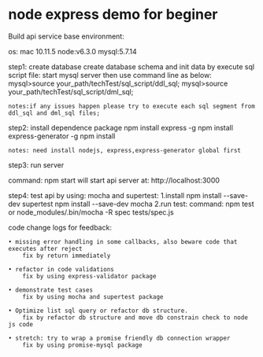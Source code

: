 
node express demo for beginer 
=============================

Build api service base environment:

os: mac 10.11.5
node:v6.3.0
mysql:5.7.14

step1: create database
    create database schema and init data by execute sql script file:
    start mysql server then use command line as below:
    mysql>source your_path/techTest/sql_script/ddl_sql;
    mysql>source your_path/techTest/sql_script/dml_sql;

    notes:if any issues happen please try to execute each sql segment from ddl_sql and dml_sql files;

step2: install dependence package
    npm install express -g
    npm install express-generator -g
    npm install

    notes: need install nodejs, express,express-generator global first


step3: run server

   command: npm start
        will start api server at: http://localhost:3000


step4: test api by using: mocha and supertest:
    1.install
        npm install --save-dev supertest
        npm install --save-dev mocha
    2.run test:
     command:
        npm test
            or
        node_modules/.bin/mocha -R spec tests/spec.js



code change logs for feedback:

    • missing error handling in some callbacks, also beware code that executes after reject
        fix by return immediately

    • refactor in code validations
        fix by using express-validator package

    • demonstrate test cases
        fix by using mocha and supertest package

    • Optimize list sql query or refactor db structure.
        fix by refactor db structure and move db constrain check to node js code

    • stretch: try to wrap a promise friendly db connection wrapper
        fix by using promise-mysql package


